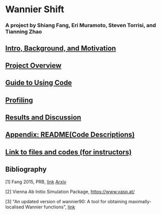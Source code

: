 # Wannier Shift
### A project by Shiang Fang, Eri Muramoto, Steven Torrisi, and Tianning Zhao


## [Intro, Background, and Motivation](https://stevetorr.github.io/wannier_shift/background) 

## [Project Overview](https://stevetorr.github.io/wannier_shift/overview)

## [Guide to Using Code](https://stevetorr.github.io/wannier_shift/guide)

## [Profiling](https://stevetorr.github.io/wannier_shift/profile)

## [Results and Discussion](https://stevetorr.github.io/wannier_shift/results)

## [Appendix: README(Code Descriptions)](https://stevetorr.github.io/wannier_shift/readme)

## [Link to files and codes (for instructors)](https://drive.google.com/drive/folders/1TPO2H14AS_1CgilDmRqsAZzv_I4oeqrX?usp=sharing)

## Bibliography

\[1\] Fang 2015, PRB, [link](http://www.google.com/url?q=http%3A%2F%2Fjournals.aps.org%2Fprb%2Fabstract%2F10.1103%2FPhysRevB.92.205108&sa=D&sntz=1&usg=AFQjCNEPWOnbGlS1q9C2e6Y8fl36wxQzaA) [Arxiv](https://arxiv.org/abs/1506.08860)

\[2\] Vienna Ab Initio Simulation Package, https://www.vasp.at/

\[3\] "An updated version of wannier90: A tool for obtaining maximally-localised Wannier functions", [link](https://www.sciencedirect.com/science/article/pii/S001046551400157X?via%3Dihub)


